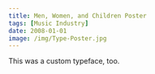 ```yaml
---
title: Men, Women, and Children Poster
tags: [Music Industry]
date: 2008-01-01
image: /img/Type-Poster.jpg
---
```


This was a custom typeface, too.